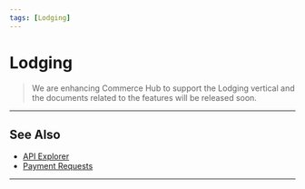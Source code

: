 ```yaml
---
tags: [Lodging]
---
```


# Lodging

<!-- theme: danger -->
> We are enhancing Commerce Hub to support the Lodging vertical and the documents related to the features will be released soon.

---

## See Also

- [API Explorer](../api/?type=post&path=/payments/v1/accounts/verification)
- [Payment Requests](?path=docs/Resources/API-Documents/Payments/Payments.md)
  
---
